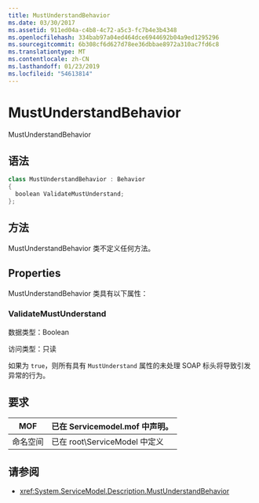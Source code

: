 ```yaml
---
title: MustUnderstandBehavior
ms.date: 03/30/2017
ms.assetid: 911ed04a-c4b8-4c72-a5c3-fc7b4e3b4348
ms.openlocfilehash: 334bab97a04ed464dce6944692b04a9ed1295296
ms.sourcegitcommit: 6b308cf6d627d78ee36dbbae8972a310ac7fd6c8
ms.translationtype: MT
ms.contentlocale: zh-CN
ms.lasthandoff: 01/23/2019
ms.locfileid: "54613814"
---
```

# <a name="mustunderstandbehavior"></a>MustUnderstandBehavior
MustUnderstandBehavior  
  
## <a name="syntax"></a>语法  
  
```csharp
class MustUnderstandBehavior : Behavior  
{  
  boolean ValidateMustUnderstand;  
};  
```  
  
## <a name="methods"></a>方法  
 MustUnderstandBehavior 类不定义任何方法。  
  
## <a name="properties"></a>Properties  
 MustUnderstandBehavior 类具有以下属性：  
  
### <a name="validatemustunderstand"></a>ValidateMustUnderstand  
 数据类型：Boolean  
  
 访问类型：只读  
  
 如果为 `true`，则所有具有 `MustUnderstand` 属性的未处理 SOAP 标头将导致引发异常的行为。  
  
## <a name="requirements"></a>要求  
  
|MOF|已在 Servicemodel.mof 中声明。|  
|---------|-----------------------------------|  
|命名空间|已在 root\ServiceModel 中定义|  
  
## <a name="see-also"></a>请参阅
- <xref:System.ServiceModel.Description.MustUnderstandBehavior>
